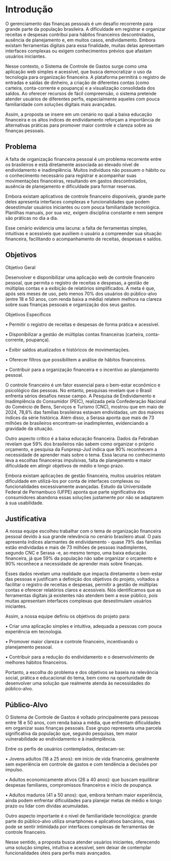 # Introdução

O gerenciamento das finanças pessoais é um desafio recorrente para grande parte da 
população brasileira. A dificuldade em registrar e organizar receitas e despesas contribui 
para hábitos financeiros descontrolados, ausência de planejamento e, em muitos casos, 
endividamento. Embora existam ferramentas digitais para essa finalidade, muitas delas 
apresentam interfaces complexas ou exigem conhecimentos prévios que afastam usuários 
iniciantes. 

Nesse contexto, o Sistema de Controle de Gastos surge como uma aplicação web 
simples e acessível, que busca democratizar o uso da tecnologia para organização 
financeira. A plataforma permitirá o registro de entradas e saídas de dinheiro, a criação de 
diferentes contas (como carteira, conta-corrente e poupança) e a visualização consolidada 
dos saldos. Ao oferecer recursos de fácil compreensão, o sistema pretende atender 
usuários de diferentes perfis, especialmente aqueles com pouca familiaridade com soluções 
digitais mais avançadas. 

Assim, a proposta se insere em um cenário no qual a baixa educação financeira e os altos 
índices de endividamento reforçam a importância de alternativas práticas para promover 
maior controle e clareza sobre as finanças pessoais.

## Problema

A falta de organização financeira pessoal é um problema recorrente entre os brasileiros e 
está diretamente associada ao elevado nível de endividamento e inadimplência. Muitos 
indivíduos não possuem o hábito ou o conhecimento necessário para registrar e 
acompanhar suas movimentações financeiras, resultando em gastos descontrolados, 
ausência de planejamento e dificuldade para formar reservas. 

Embora existam aplicativos de controle financeiro disponíveis, grande parte deles apresenta 
interfaces complexas e funcionalidades que podem desestimular usuários iniciantes ou com 
pouca familiaridade tecnológica. Planilhas manuais, por sua vez, exigem disciplina 
constante e nem sempre são práticas no dia a dia. 

Esse cenário evidencia uma lacuna: a falta de ferramentas simples, intuitivas e acessíveis 
que auxiliem o usuário a compreender sua situação financeira, facilitando o 
acompanhamento de receitas, despesas e saldos.

## Objetivos

Objetivo Geral 

Desenvolver e disponibilizar uma aplicação web de controle financeiro pessoal, que permita 
o registro de receitas e despesas, a gestão de múltiplas contas e a exibição de relatórios 
simplificados. A meta é que, após seis meses de uso, pelo menos 70% dos usuários do 
público-alvo (entre 18 e 50 anos, com renda baixa a média) relatem melhora na clareza 
sobre suas finanças pessoais e organização dos seus gastos.

Objetivos Específicos 

• Permitir o registro de receitas e despesas de forma prática e acessível. 

• Disponibilizar a gestão de múltiplas contas financeiras (carteira, conta-corrente, 
poupança). 

• Exibir saldos atualizados e históricos de movimentações. 

• Oferecer filtros que possibilitem a análise de hábitos financeiros.

• Contribuir para a organização financeira e o incentivo ao planejamento pessoal. 

O controle financeiro é um fator essencial para o bem-estar econômico e psicológico das 
pessoas. No entanto, pesquisas revelam que o Brasil enfrenta sérios desafios nesse campo. 
A Pesquisa de Endividamento e Inadimplência do Consumidor (PEIC), realizada pela 
Confederação Nacional do Comércio de Bens, Serviços e Turismo (CNC), mostrou que em 
maio de 2024, 78,8% das famílias brasileiras estavam endividadas, um dos maiores 
índices da série histórica. Além disso, a Serasa aponta que mais de 73 milhões de 
brasileiros encontram-se inadimplentes, evidenciando a gravidade da situação.  

Outro aspecto crítico é a baixa educação financeira. Dados da Febraban revelam que 
59% dos brasileiros não sabem como organizar o próprio orçamento, e pesquisa da 
Funpresp-Jud indica que 90% reconhecem a necessidade de aprender mais sobre o 
tema. Essa lacuna no conhecimento leva a escolhas financeiras impulsivas, falta de 
planejamento e maior dificuldade em atingir objetivos de médio e longo prazo.

Embora existam aplicações de gestão financeira, muitos usuários relatam dificuldade em 
utilizá-los por conta de interfaces complexas ou funcionalidades excessivamente 
avançadas. Estudo da Universidade Federal de Pernambuco (UFPE) aponta que parte 
significativa dos consumidores abandona essas soluções justamente por não se adaptarem 
à sua usabilidade.
## Justificativa

A nossa equipe escolheu trabalhar com o tema de organização financeira pessoal devido à 
sua grande relevância no cenário brasileiro atual. O país apresenta índices alarmantes de 
endividamento - quase 79% das famílias estão endividadas e mais de 73 milhões de 
pessoas inadimplentes, segundo CNC e Serasa -e, ao mesmo tempo, uma baixa 
educação financeira, já que 59% da população não sabe organizar o orçamento e 90% 
reconhece a necessidade de aprender mais sobre finanças. 

Esses dados revelam uma realidade que impacta diretamente o bem-estar das pessoas e 
justificam a definição dos objetivos do projeto, voltados a facilitar o registro de receitas e 
despesas, permitir a gestão de múltiplas contas e oferecer relatórios claros e 
acessíveis. Nós identificamos que as ferramentas digitais já existentes não atendem bem a 
esse público, pois muitas apresentam interfaces complexas que desestimulam usuários 
iniciantes. 

Assim, a nossa equipe definiu os objetivos do projeto para: 

• Criar uma aplicação simples e intuitiva, adequada a pessoas com pouca 
experiência em tecnologia. 

• Promover maior clareza e controle financeiro, incentivando o planejamento 
pessoal. 

• Contribuir para a redução do endividamento e o desenvolvimento de melhores 
hábitos financeiros. 

Portanto, a escolha do problema e dos objetivos se baseia na relevância social, prática e 
educacional do tema, bem como na oportunidade de desenvolver uma solução que 
realmente atenda às necessidades do público-alvo.

## Público-Alvo

O Sistema de Controle de Gastos é voltado principalmente para pessoas entre 18 e 
50 anos, com renda baixa a média, que enfrentam dificuldades em organizar suas 
finanças pessoais. Esse grupo representa uma parcela significativa da população 
que, segundo pesquisas, tem maior vulnerabilidade ao endividamento e à 
inadimplência. 

Entre os perfis de usuários contemplados, destacam-se: 

• Jovens adultos (18 a 25 anos): em início de vida financeira, geralmente 
sem experiência em controle de gastos e com tendência a decisões por 
impulso. 

• Adultos economicamente ativos (26 a 40 anos): que buscam equilibrar 
despesas familiares, compromissos financeiros e início de poupança. 

• Adultos maduros (41 a 50 anos): que, embora tenham maior experiência, 
ainda podem enfrentar dificuldades para planejar metas de médio e longo 
prazo ou lidar com dívidas acumuladas. 

Outro aspecto importante é o nível de familiaridade tecnológica: grande parte do 
público-alvo utiliza smartphones e aplicativos bancários, mas pode se sentir 
intimidada por interfaces complexas de ferramentas de controle financeiro. 

Nesse sentido, a proposta busca atender usuários iniciantes, oferecendo uma 
solução simples, intuitiva e acessível, sem deixar de contemplar funcionalidades 
úteis para perfis mais avançados.
